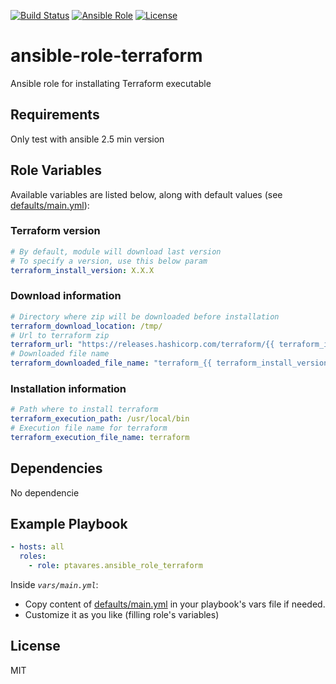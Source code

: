 [![Build Status](https://img.shields.io/travis/ptavares/ansible-role-terraform/master.svg?style=flat-square)](https://travis-ci.org/ptavares/ansible-role-terraform)
[![Ansible Role](https://img.shields.io/ansible/role/29415.svg)](https://galaxy.ansible.com/ptavares/ansible-role-terraform)
[![License](https://img.shields.io/badge/license-MIT-brightgreen.svg?style=flat-square)](https://github.com/ptavares/ansible-role-terraform/blob/master/LICENSE)

ansible-role-terraform
=========

Ansible role for installating Terraform executable

Requirements
------------

Only test with ansible 2.5 min version

Role Variables
--------------
Available variables are listed below, along with default values (see [defaults/main.yml](https://github.com/ptavares/ansible-role-terraform/blob/master/defaults/main.yml)):

### Terraform version 

```yaml
# By default, module will download last version
# To specify a version, use this below param
terraform_install_version: X.X.X
```
### Download information

```yaml
# Directory where zip will be downloaded before installation
terraform_download_location: /tmp/
# Url to terraform zip
terraform_url: "https://releases.hashicorp.com/terraform/{{ terraform_install_version | regex_replace('^v', '') }}/terraform_{{ terraform_install_version | regex_replace('^v', '') }}_linux_amd64.zip"
# Downloaded file name
terraform_downloaded_file_name: "terraform_{{ terraform_install_version | regex_replace('^v', '') }}_linux_amd64.zip"
```

### Installation information

```yaml
# Path where to install terraform
terraform_execution_path: /usr/local/bin
# Execution file name for terraform
terraform_execution_file_name: terraform
```

Dependencies
------------

No dependencie

Example Playbook
----------------

```yaml
- hosts: all
  roles:
    - role: ptavares.ansible_role_terraform
```
Inside *`vars/main.yml`*:
- Copy content of [defaults/main.yml](https://github.com/ptavares/ansible-role-terraform/blob/master/defaults/main.yml) in your playbook's vars file if needed.
- Customize it as you like (filling role's variables)

License
-------

MIT
